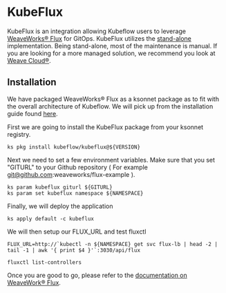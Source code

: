 # KubeFlux

KubeFlux is an integration allowing Kubeflow users to leverage [WeaveWorks&#174; Flux]("https://www.weave.works/oss/flux/") for GitOps. KubeFlux utilizes the [stand-alone]("https://github.com/weaveworks/flux/tree/master/site/standalone") implementation. Being stand-alone, most of the maintenance is manual. If you are looking for a more managed solution, we recommend you look at [Weave Cloud&#174;]("https://www.weave.works/product/cloud/").

## Installation

We have packaged WeaveWorks&#174; Flux as a ksonnet package as to fit with the overall architecture of Kubeflow. We will pick up from the installation guide found [here]("https://github.com/kubeflow/kubeflow#setup").


First we are going to install the KubeFlux package from your ksonnet registry.

```
ks pkg install kubeflow/kubeflux@${VERSION}
```

Next we need to set a few environment variables. Make sure that you set "GITURL" to your Github repository ( For example git@github.com:weaveworks/flux-example ).

```
ks param kubeflux giturl ${GITURL}
ks param set kubeflux namespace ${NAMESPACE}

```
Finally, we will deploy the application

```
ks apply default -c kubeflux
```

We will then setup our FLUX_URL and test fluxctl

```
FLUX_URL=http://`kubectl -n ${NAMESPACE} get svc flux-lb | head -2 | tail -1 | awk '{ print $4 }'`:3030/api/flux

fluxctl list-controllers

```

Once you are good to go, please refer to the [documentation on WeaveWork&#174; Flux]("https://github.com/weaveworks/flux/blob/master/site/using.md").

